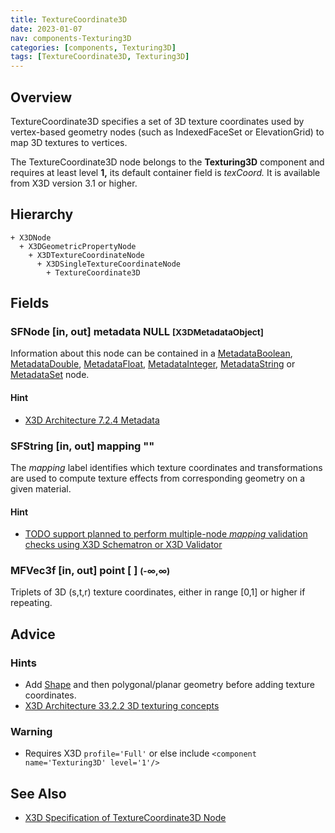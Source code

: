 ```yaml
---
title: TextureCoordinate3D
date: 2023-01-07
nav: components-Texturing3D
categories: [components, Texturing3D]
tags: [TextureCoordinate3D, Texturing3D]
---
```

<style>
.post h3 {
  word-spacing: 0.2em;
}
</style>

## Overview

TextureCoordinate3D specifies a set of 3D texture coordinates used by vertex-based geometry nodes (such as IndexedFaceSet or ElevationGrid) to map 3D textures to vertices.

The TextureCoordinate3D node belongs to the **Texturing3D** component and requires at least level **1,** its default container field is *texCoord.* It is available from X3D version 3.1 or higher.

## Hierarchy

```
+ X3DNode
  + X3DGeometricPropertyNode
    + X3DTextureCoordinateNode
      + X3DSingleTextureCoordinateNode
        + TextureCoordinate3D
```

## Fields

### SFNode [in, out] **metadata** NULL <small>[X3DMetadataObject]</small>

Information about this node can be contained in a [MetadataBoolean](/x_ite/components/core/metadataboolean/), [MetadataDouble](/x_ite/components/core/metadatadouble/), [MetadataFloat](/x_ite/components/core/metadatafloat/), [MetadataInteger](/x_ite/components/core/metadatainteger/), [MetadataString](/x_ite/components/core/metadatastring/) or [MetadataSet](/x_ite/components/core/metadataset/) node.

#### Hint

- [X3D Architecture 7.2.4 Metadata](https://www.web3d.org/specifications/X3Dv4/ISO-IEC19775-1v4-IS/Part01/components/core.html#Metadata)

### SFString [in, out] **mapping** ""

The *mapping* label identifies which texture coordinates and transformations are used to compute texture effects from corresponding geometry on a given material.

#### Hint

- [TODO support planned to perform multiple-node *mapping* validation checks using X3D Schematron or X3D Validator](https://savage.nps.edu/X3dValidator)

### MFVec3f [in, out] **point** [ ] <small>(-∞,∞)</small>

Triplets of 3D (s,t,r) texture coordinates, either in range [0,1] or higher if repeating.

## Advice

### Hints

- Add [Shape](/x_ite/components/shape/shape/) and then polygonal/planar geometry before adding texture coordinates.
- [X3D Architecture 33.2.2 3D texturing concepts](https://www.web3d.org/specifications/X3Dv4/ISO-IEC19775-1v4-IS/Part01/components/texture3D.html#3DTextureconcepts)

### Warning

- Requires X3D `profile='Full'` or else include `<component name='Texturing3D' level='1'/>`

## See Also

- [X3D Specification of TextureCoordinate3D Node](https://www.web3d.org/documents/specifications/19775-1/V4.0/Part01/components/texture3D.html#TextureCoordinate3D)
